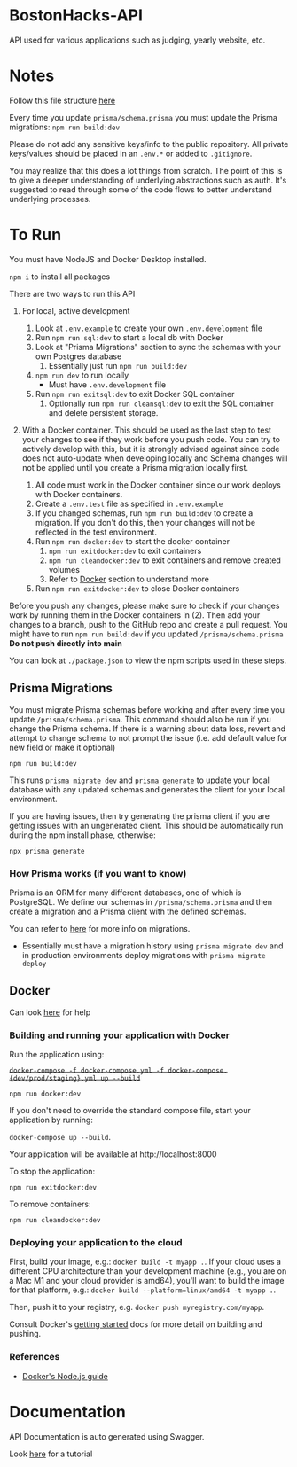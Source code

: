 # BostonHacks-API
API used for various applications such as judging, yearly website, etc.

# Notes
Follow this file structure [here](https://dev.to/mr_ali3n/folder-structure-for-nodejs-expressjs-project-435l)

Every time you update `prisma/schema.prisma` you must update the Prisma migrations: `npm run build:dev`

Please do not add any sensitive keys/info to the public repository. All private keys/values should be placed in an `.env.*` or added to `.gitignore`.

You may realize that this does a lot things from scratch. The point of this is to give a deeper understanding of underlying abstractions such as auth. It's suggested to read through some of the code flows to better understand underlying processes.


# To Run
You must have NodeJS and Docker Desktop installed.

`npm i` to install all packages

There are two ways to run this API
1. For local, active development
   1. Look at `.env.example` to create your own `.env.development` file
   2. Run `npm run sql:dev` to start a local db with Docker
   3. Look at "Prisma Migrations" section to sync the schemas with your own Postgres database
      1. Essentially just run `npm run build:dev`
   4. `npm run dev` to run locally
      - Must have `.env.development` file 
   5. Run `npm run exitsql:dev` to exit Docker SQL container
      1. Optionally run `npm run cleansql:dev` to exit the SQL container and delete persistent storage.

2. With a Docker container. This should be used as the last step to test your changes to see if they work before you push code. You can try to actively develop with this, but it is strongly advised against since code does not auto-update when developing locally and Schema changes will not be applied until you create a Prisma migration locally first.
   1. All code must work in the Docker container since our work deploys with Docker containers.
   2. Create a `.env.test` file as specified in `.env.example`
   3. If you changed schemas, run `npm run build:dev` to create a migration. If you don't do this, then your changes will not be reflected in the test environment.
   4. Run `npm run docker:dev` to start the docker container
      1. `npm run exitdocker:dev` to exit containers
      2. `npm run cleandocker:dev` to exit containers and remove created volumes
      3. Refer to [Docker](#docker) section to understand more
   5. Run `npm run exitdocker:dev` to close Docker containers

Before you push any changes, please make sure to check if your changes work by running them in the Docker containers in (2). Then add your changes to a branch, push to the GitHub repo and create a pull request. You might have to run `npm run build:dev` if you updated `/prisma/schema.prisma`
**Do not push directly into main**

You can look at `./package.json` to view the npm scripts used in these steps.

## Prisma Migrations
You must migrate Prisma schemas before working and after every time you update `/prisma/schema.prisma`. This command should also be run if you change the Prisma schema. If there is a warning about data loss, revert and attempt to change schema to not prompt the issue (i.e. add default value for new field or make it optional) 

`npm run build:dev`

This runs `prisma migrate dev` and `prisma generate` to update your local database with any updated schemas and generates the client for your local environment.

If you are having issues, then try generating the prisma client if you are getting issues with an ungenerated client. This should be automatically run during the npm install phase, otherwise:

`npx prisma generate`

### How Prisma works (if you want to know)
Prisma is an ORM for many different databases, one of which is PostgreSQL. We define our schemas in `/prisma/schema.prisma` and then create a migration and a Prisma client with the defined schemas.

You can refer to [here](https://www.prisma.io/docs/orm/prisma-migrate/workflows/development-and-production) for more info on migrations.
- Essentially must have a migration history using `prisma migrate dev` and in production environments deploy migrations with `prisma migrate deploy`

## Docker

Can look [here](https://docs.docker.com/guides/nodejs/develop/) for help

### Building and running your application with Docker

Run the application using:

<del>`docker-compose -f docker-compose.yml -f docker-compose.{dev/prod/staging}.yml up --build`<del>

`npm run docker:dev`


If you don't need to override the standard compose file, start your application by running:

`docker-compose up --build`.

Your application will be available at http://localhost:8000


To stop the application:

`npm run exitdocker:dev`

To remove containers:

`npm run cleandocker:dev`




### Deploying your application to the cloud

First, build your image, e.g.: `docker build -t myapp .`.
If your cloud uses a different CPU architecture than your development
machine (e.g., you are on a Mac M1 and your cloud provider is amd64),
you'll want to build the image for that platform, e.g.:
`docker build --platform=linux/amd64 -t myapp .`.

Then, push it to your registry, e.g. `docker push myregistry.com/myapp`.

Consult Docker's [getting started](https://docs.docker.com/go/get-started-sharing/)
docs for more detail on building and pushing.

### References
* [Docker's Node.js guide](https://docs.docker.com/language/nodejs/)

# Documentation
API Documentation is auto generated using Swagger.

Look [here](https://dev.to/desmondsanctity/documenting-nodejs-api-using-swagger-4klp) for a tutorial
